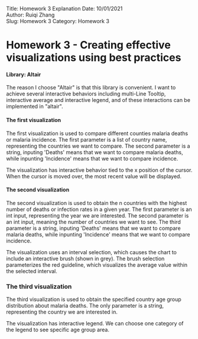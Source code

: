 Title: Homework 3 Explanation
Date: 10/01/2021   
Author: Ruiqi Zhang  
Slug: Homework 3
Category: Homework 3

# Homework 3 - Creating effective visualizations using best practices

#### Library: Altair

The reason I choose "Altair" is that this library is convenient. I want to achieve several interactive behaviors including multi-Line Tooltip, interactive average and interactive legend, and of these interactions can be implemented in "altair".

#### The first visualization

The first visualization is used to compare different counties malaria deaths or malaria incidence. The first parameter is a list of country name, representing the countries we want to compare. The second parameter is a string, inputing 'Deaths' means that we want to compare malaria deaths, while inpunting 'Incidence' means that we want to compare incidence.

The visualization has interactive behavior tied to the x position of the cursor. When the cursor is moved over, the most recent value will be displayed.

#### The second visualization

The second visualization is used to obtain the n countries with the highest number of deaths or infection rates in a given year. The first parameter is an int input, representing the year we are interested. The second parameter is an int input, meaning the number of countries we want to see. The third parameter is a string, inputing 'Deaths' means that we want to compare malaria deaths, while inpunting 'Incidence' means that we want to compare incidence.

The visualization uses an interval selection, which causes the chart to include an interactive brush (shown in grey). The brush selection parameterizes the red guideline, which visualizes the average value within the selected interval.

### The third visualization

The third visualization is used to obtain the specified country age group distribution about malaria deaths. The only parameter is a string, representing the country we are interested in.

The visualization has interactive legend. We can choose one category of the legend to see specific age group area.

